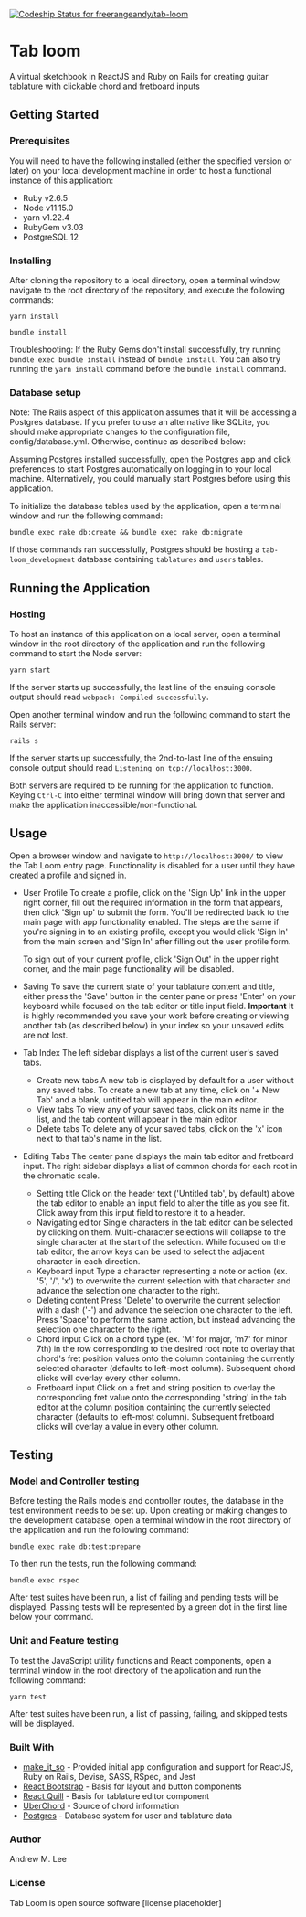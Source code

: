 [![Codeship Status for freerangeandy/tab-loom](https://app.codeship.com/projects/b2560a10-6ee0-0138-6377-1e517a23528f/status?branch=master)](https://app.codeship.com/projects/395067)

# Tab loom
A virtual sketchbook in ReactJS and Ruby on Rails for creating guitar tablature with clickable chord and fretboard inputs

## Getting Started
### Prerequisites
You will need to have the following installed (either the specified version or later) on your local development machine in order to host a functional instance of this application:
* Ruby v2.6.5
* Node v11.15.0
* yarn v1.22.4
* RubyGem v3.03
* PostgreSQL 12

### Installing
After cloning the repository to a local directory, open a terminal window, navigate to the root directory of the repository, and execute the following commands:
```
yarn install
```
```
bundle install
```
Troubleshooting: If the Ruby Gems don't install successfully, try running `bundle exec bundle install` instead of `bundle install`. You can also try running the `yarn install` command before the `bundle install` command.

### Database setup
Note: The Rails aspect of this application assumes that it will be accessing a Postgres database. If you prefer to use an alternative like SQLite, you should make appropriate changes to the configuration file, config/database.yml. Otherwise, continue as described below:

Assuming Postgres installed successfully, open the Postgres app and click preferences to start Postgres automatically on logging in to your local machine. Alternatively, you could manually start Postgres before using this application.

To initialize the database tables used by the application, open a terminal window and run the following command:
```
bundle exec rake db:create && bundle exec rake db:migrate
```
If those commands ran successfully, Postgres should be hosting a `tab-loom_development` database containing `tablatures` and `users` tables.

## Running the Application
### Hosting
To host an instance of this application on a local server, open a terminal window in the root directory of the application and run the following command to start the Node server:
```
yarn start
```
If the server starts up successfully, the last line of the ensuing console output should read `webpack: Compiled successfully.`

Open another terminal window and run the following command to start the Rails server:
```
rails s
```
If the server starts up successfully, the 2nd-to-last line of the ensuing console output should read `Listening on tcp://localhost:3000`.

Both servers are required to be running for the application to function. Keying `Ctrl-C` into either terminal window will bring down that server and make the application inaccessible/non-functional.

## Usage
Open a browser window and navigate to `http://localhost:3000/` to view the Tab Loom entry page. Functionality is disabled for a user until they have created a profile and signed in.
* User Profile
  To create a profile, click on the 'Sign Up' link in the upper right corner, fill out the required information in the form that appears, then click 'Sign up' to submit the form. You'll be redirected back to the main page with app functionality enabled. The steps are the same if you're signing in to an existing profile, except you would click 'Sign In' from the main screen and 'Sign In' after filling out the user profile form.

  To sign out of your current profile, click 'Sign Out' in the upper right corner, and the main page functionality will be disabled.

* Saving
  To save the current state of your tablature content and title, either press the 'Save' button in the center pane or press 'Enter' on your keyboard while focused on the tab editor or title input field. **Important** It is highly recommended you save your work before creating or viewing another tab (as described below) in your index so your unsaved edits are not lost.

* Tab Index
  The left sidebar displays a list of the current user's saved tabs.  
  * Create new tabs
    A new tab is displayed by default for a user without any saved tabs. To create a new tab at any time, click on '+ New Tab' and a blank, untitled tab will appear in the main editor.
  * View tabs
    To view any of your saved tabs, click on its name in the list, and the tab content will appear in the main editor.
  * Delete tabs
    To delete any of your saved tabs, click on the 'x' icon next to that tab's name in the list.

* Editing Tabs
  The center pane displays the main tab editor and fretboard input. The right sidebar displays a list of common chords for each root in the chromatic scale.
  * Setting title
    Click on the header text ('Untitled tab', by default) above the tab editor to enable an input field to alter the title as you see fit. Click away from this input field to restore it to a header.
  * Navigating editor
    Single characters in the tab editor can be selected by clicking on them. Multi-character selections will collapse to the single character at the start of the selection. While focused on the tab editor, the arrow keys can be used to select the adjacent character in each direction.
  * Keyboard input
    Type a character representing a note or action (ex. '5', '/', 'x') to overwrite the current selection with that character and advance the selection one character to the right.
  * Deleting content
    Press 'Delete' to overwrite the current selection with a dash ('-') and advance the selection one character to the left. Press 'Space' to perform the same action, but instead advancing the selection one character to the right.
  * Chord input
    Click on a chord type (ex. 'M' for major, 'm7' for minor 7th) in the row corresponding to the desired root note to overlay that chord's fret position values onto the column containing the currently selected character (defaults to left-most column). Subsequent chord clicks will overlay every other column.
  * Fretboard input
    Click on a fret and string position to overlay the corresponding fret value onto the corresponding 'string' in the tab editor at the column position containing the currently selected character (defaults to left-most column). Subsequent fretboard clicks will overlay a value in every other column.

## Testing
### Model and Controller testing
Before testing the Rails models and controller routes, the database in the test environment needs to be set up. Upon creating or making changes to the development database, open a terminal window in the root directory of the application and run the following command:
```
bundle exec rake db:test:prepare
```
To then run the tests, run the following command:
```
bundle exec rspec
```
After test suites have been run, a list of failing and pending tests will be displayed. Passing tests will be represented by a green dot in the first line below your command.

### Unit and Feature testing
To test the JavaScript utility functions and React components, open a terminal window in the root directory of the application and run the following command:
```
yarn test
```
After test suites have been run, a list of passing, failing, and skipped tests will be displayed.

### Built With
* [make_it_so](https://github.com/LaunchAcademy/make_it_so) - Provided initial app configuration and support for ReactJS, Ruby on Rails, Devise, SASS, RSpec, and Jest
* [React Bootstrap](https://react-bootstrap.github.io/) - Basis for layout and button components
* [React Quill](https://github.com/zenoamaro/react-quill) - Basis for tablature editor component
* [UberChord](https://api.uberchord.com/) - Source of chord information
* [Postgres](https://www.postgresql.org/) - Database system for user and tablature data

### Author
Andrew M. Lee

### License
Tab Loom is open source software [license placeholder]

